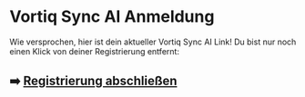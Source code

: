 # Vortiq Sync AI Anmeldung

Wie versprochen, hier ist dein aktueller  Vortiq Sync AI  Link!
Du bist nur noch einen Klick von deiner Registrierung entfernt:

## ➡️ [Registrierung abschließen](https://da.gd/crjpR)
